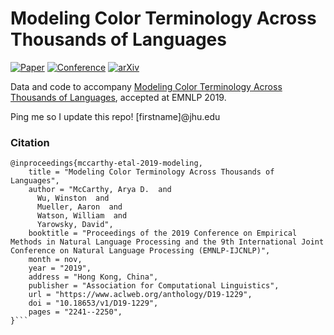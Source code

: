 # Modeling Color Terminology Across Thousands of Languages

[![Paper](http://img.shields.io/badge/paper-ACL:D19--1229-B31B1B.svg)](https://www.aclweb.org/anthology/D19-1229/)
[![Conference](http://img.shields.io/badge/EMNLP--2019-4b44ce.svg)](https://www.emnlp-ijcnlp2019.org)
[![arXiv](http://img.shields.io/badge/arxiv-1910.01531-B31B1B.svg)](https://arxiv.org/abs/1910.01531)


Data and code to accompany [Modeling Color Terminology Across Thousands of Languages](https://www.aclweb.org/anthology/D19-1229), accepted at EMNLP 2019.

Ping me so I update this repo! \[firstname\]@jhu.edu

### Citation   
```
@inproceedings{mccarthy-etal-2019-modeling,
    title = "Modeling Color Terminology Across Thousands of Languages",
    author = "McCarthy, Arya D.  and
      Wu, Winston  and
      Mueller, Aaron  and
      Watson, William  and
      Yarowsky, David",
    booktitle = "Proceedings of the 2019 Conference on Empirical Methods in Natural Language Processing and the 9th International Joint Conference on Natural Language Processing (EMNLP-IJCNLP)",
    month = nov,
    year = "2019",
    address = "Hong Kong, China",
    publisher = "Association for Computational Linguistics",
    url = "https://www.aclweb.org/anthology/D19-1229",
    doi = "10.18653/v1/D19-1229",
    pages = "2241--2250",
}```   
